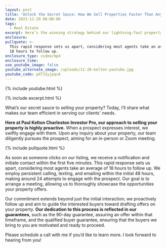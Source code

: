 ```yaml
---
layout: post
title: 'Unlock the Secret Sauce: How We Sell Properties Faster Than Anyone Else'
date: 2023-11-29 00:00:00
tags:
  - Real Estate
excerpt: Here’s the winning strategy behind our lightning-fast property sales.
enclosure:
pullquote: >-
  This rapid response sets us apart, considering most agents take an average of
  18 hours to follow up.
enclosure_type: video/mp4
enclosure_time:
use_youtube_image: false
youtube_alternate_image: /uploads/11-28-kelton-youtube.jpg
youtube_code: pXTJ2yjpqcA
---
```

{% include youtube.html %}

{% include excerpt.html %}

What’s our secret sauce to selling your property? Today, I’ll share what makes our team efficient in serving our clients' needs.

**Here at Paul Kelton Charleston Investor Pro, our approach to selling your property is highly proactive.** When a prospect expresses interest, we swiftly engage with them. Upon any inquiry about your property, our team diligently pursues the prospect, aiming for an in-person or Zoom meeting.

{% include pullquote.html %}

As soon as someone clicks on our listing, we receive a notification and initiate contact within the first five minutes. This rapid response sets us apart, considering most agents take an average of 18 hours to follow up. We employ persistent calling, texting, and emailing within the initial 48 hours, making around 24 attempts to engage with the prospect. Our goal is to arrange a meeting, allowing us to thoroughly showcase the opportunities your property offers.

Our commitment extends beyond just the initial interaction; we proactively follow up and aim to guide the interested buyers toward drafting offers on your property. **Our dedication to this process is reflected in our guarantees**, such as the 90-day guarantee, assuring an offer within that timeframe, and the qualified buyer guarantee, ensuring that the buyers we bring to you are motivated and ready to proceed.

Please schedule a call with me if you’d like to learn more. I look forward to hearing from you!